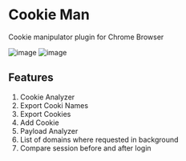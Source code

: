 <h1>Cookie Man</h1>
<p>Cookie manipulator plugin for Chrome Browser</p>

![image](https://github.com/user-attachments/assets/c4fab561-2f59-4d58-9280-ad06bdff2513) ![image](https://github.com/user-attachments/assets/db8ddc67-587c-4189-bb96-51ddf0d3e6bf)

<h2>Features</h2>

<ol type="1">
  <li>Cookie Analyzer</li>
  <li>Export Cooki Names</li>
  <li>Export Cookies</li>
  <li>Add Cookie</li>
  <li>Payload Analyzer</li>
  <li>List of domains where requested in background</li>
  <li>Compare session before and after login</li>
</ol> 
